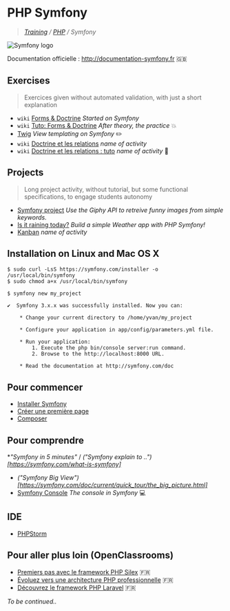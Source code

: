 # PHP Symfony
>_[Training](https://github.com/simplonco/training) / [PHP](https://github.com/simplonco/php-training) / Symfony_

![Symfony logo](https://symfony.com/images/v5/opengraph/symfony_logo.png?v=4)

Documentation officielle : http://documentation-symfony.fr :uk:

## Exercises

> Exercices given without automated validation, with just a short explanation

* `wiki` [Forms & Doctrine](https://github.com/simplonco/symfony-training/wiki/Forms-&-Doctrines) _Started on Symfony_
* `wiki` [Tuto: Forms & Doctrine](https://github.com/simplonco/symfony-training/wiki/Tuto:-Forms-&-Doctrines) _After theory, the practice_ :boom:
* [Twig](https://github.com/simplonco/php-workshop-twig/) _View templating on Symfony_ :pencil2:
* `wiki` [Doctrine et les relations](https://github.com/simplonco/symfony-training/wiki/Activit%C3%A9:-Doctrine-et-les-relations) _name of activity_
* `wiki` [Doctrine et les relations : tuto](https://github.com/simplonco/symfony-training/wiki/Activit%C3%A9:-Doctrine-et-les-relations-%5Bpossibilit%C3%A9%5D) _name of activity_ :closed_book:

## Projects

> Long project activity, without tutorial, but some functional specifications, to engage students autonomy

* [Symfony project](https://github.com/simplonco/symfony-project) _Use the Giphy API to retreive funny images from simple keywords._
* [Is it raining today?](https://github.com/simplonco/is-it-raining-today) _Build a simple Weather app with PHP Symfony!_
* [Kanban](https://github.com/simplonco/kanban) _name of activity_


## Installation on Linux and Mac OS X

```shell
$ sudo curl -LsS https://symfony.com/installer -o /usr/local/bin/symfony
$ sudo chmod a+x /usr/local/bin/symfony
```

```shell
$ symfony new my_project
```

```shell
✔  Symfony 3.x.x was successfully installed. Now you can:

    * Change your current directory to /home/yvan/my_project

    * Configure your application in app/config/parameters.yml file.

    * Run your application:
        1. Execute the php bin/console server:run command.
        2. Browse to the http://localhost:8000 URL.

    * Read the documentation at http://symfony.com/doc
```

## Pour commencer

* [Installer Symfony](http://symfony.com/doc/current/setup.html)
* [Créer une première page](http://symfony.com/doc/current/page_creation.html)
* [Composer](https://getcomposer.org/doc/00-intro.md)

## Pour comprendre

*_"Symfony in 5 minutes"_ / _("Symfony explain to ..")[https://symfony.com/what-is-symfony]_
* _("Symfony Big View")[https://symfony.com/doc/current/quick_tour/the_big_picture.html]_
* [Symfony Console](https://github.com/simplonco/symfony-training/wiki/Symfony:-La-console) _The console in Symfony_ :computer:

## IDE

* [PHPStorm](https://www.jetbrains.com/phpstorm/)

## Pour aller plus loin (OpenClassrooms)

* [Premiers pas avec le framework PHP Silex](https://openclassrooms.com/courses/premiers-pas-avec-le-framework-php-silex) :fr:
* [Évoluez vers une architecture PHP professionnelle](https://openclassrooms.com/courses/evoluez-vers-une-architecture-php-professionnelle) :fr:
* [Découvrez le framework PHP Laravel](https://openclassrooms.com/courses/decouvrez-le-framework-php-laravel-1) :fr:

_To be continued.._
